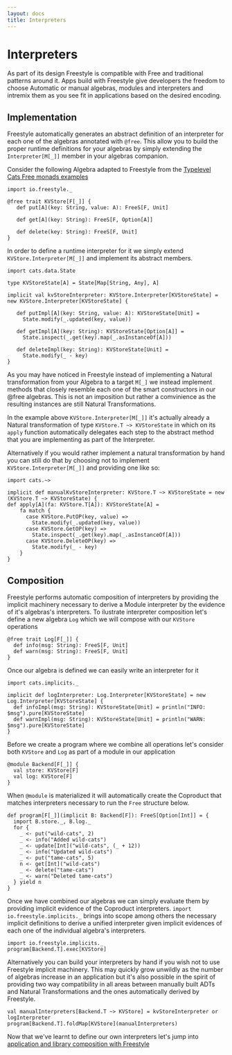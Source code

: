 ```yaml
---
layout: docs
title: Interpreters
---
```


# Interpreters

As part of its design Freestyle is compatible with Free and traditional patterns around it. Apps build with Freestyle give developers the freedom
to choose Automatic or manual algebras, modules and interpreters and intremix them as you see fit in applications based on the desired encoding.

## Implementation

Freestyle automatically generates an abstract definition of an interpreter for each one of the
algebras annotated with `@free`.
This allow you to build the proper runtime definitions for your algebras by simply extending the `Interpreter[M[_]]`
member in your algebras companion.

Consider the following Algebra adapted to Freestyle from the [Typelevel Cats Free monads examples]()

```tut:silent
import io.freestyle._

@free trait KVStore[F[_]] {
   def put[A](key: String, value: A): FreeS[F, Unit]

   def get[A](key: String): FreeS[F, Option[A]]

   def delete(key: String): FreeS[F, Unit]
}
```

In order to define a runtime interpreter for it we simply extend `KVStore.Interpreter[M[_]]` and implement its
abstract members.

```tut:silent
import cats.data.State

type KVStoreState[A] = State[Map[String, Any], A]

implicit val kvStoreInterpreter: KVStore.Interpreter[KVStoreState] = new KVStore.Interpreter[KVStoreState] {

   def putImpl[A](key: String, value: A): KVStoreState[Unit] =
     State.modify(_.updated(key, value))

   def getImpl[A](key: String): KVStoreState[Option[A]] =
     State.inspect(_.get(key).map(_.asInstanceOf[A]))

   def deleteImpl(key: String): KVStoreState[Unit] =
     State.modify(_ - key)
}
```

As you may have noticed in Freestyle instead of implementing a Natural transformation from your Algebra to a target `M[_]` we
instead implement methods that closely resemble each one of the smart constructors in our @free algebras.
This is not an imposition but rather a comvinience as the resulting instances are still Natural Transformations.

In the example above `KVStore.Interpreter[M[_]]` it's actually already a Natural transformation of type `KVStore.T ~> KVStoreState` in which on its
`apply` function automatically delegates each step to the abstract method that you are implementing as part of the Interpreter.

Alternatively if you would rather implement a natural transformation by hand you can still do that by choosing not to implement
`KVStore.Interpreter[M[_]]` and providing one like so:

```tut:silent
import cats.~>

implicit def manualKvStoreInterpreter: KVStore.T ~> KVStoreState = new (KVStore.T ~> KVStoreState) {
def apply[A](fa: KVStore.T[A]): KVStoreState[A] =
    fa match {
      case KVStore.PutOP(key, value) =>
	    State.modify(_.updated(key, value))
      case KVStore.GetOP(key) =>
        State.inspect(_.get(key).map(_.asInstanceOf[A]))
      case KVStore.DeleteOP(key) =>
	    State.modify(_ - key)
    }
}
```

## Composition

Freestyle performs automatic composition of interpreters by providing the implicit machinery necessary to derive a Module interpreter
by the evidence of it's algebras's interpreters.
To ilustrate interpreter composition let's define a new algebra `Log` which we will compose with our `KVStore` operations

```tut:silent
@free trait Log[F[_]] {
  def info(msg: String): FreeS[F, Unit]
  def warn(msg: String): FreeS[F, Unit]
}
```

Once our algebra is defined we can easily write an interpreter for it

```tut:silent
import cats.implicits._

implicit def logInterpreter: Log.Interpreter[KVStoreState] = new Log.Interpreter[KVStoreState] {
  def infoImpl(msg: String): KVStoreState[Unit] = println("INFO: $msg").pure[KVStoreState]
  def warnImpl(msg: String): KVStoreState[Unit] = println("WARN: $msg").pure[KVStoreState]
}
```

Before we create a program where we combine all operations let's consider both `KVStore` and `Log` as part
of a module in our application

```
@module Backend[F[_]] {
  val store: KVStore[F]
  val log: KVStore[F]
}
```

When `@module` is materialized it will automatically create the Coproduct that matches interpreters necessary to run the `Free` structure
below.

```
def program[F[_]](implicit B: Backend[F]): FreeS[Option[Int]] = {
  import B.store._, B.log._
  for {
    _ <- put("wild-cats", 2)
	_ <- info("Added wild-cats")
    _ <- update[Int]("wild-cats", (_ + 12))
 	_ <- info("Updated wild-cats")
    _ <- put("tame-cats", 5)
    n <- get[Int]("wild-cats")
    _ <- delete("tame-cats")
	_ <- warn("Deleted tame-cats")
  } yield n
}
```

Once we have combined our algebras we can simply evaluate them by providing implicit evidence of the Coproduct interpreters.
`import io.freestyle.implicits._` brings into scope among others the necessary implicit definitions to derive a unified interpreter given
implicit evidences of each one of the individual algebra's interpreters.

```
import io.freestyle.implicits._
program[Backend.T].exec[KVStore]
```

Alternatively you can build your interpreters by hand if you wish not to use Freestyle implicit machinery.
This may quickly grow unwildly as the number of algebras increase in an application but it's also possible in the spirit of providing two way compatibility
in all areas between manually built ADTs and Natural Transformations and the ones automatically derived by Freestyle.

```
val manualInterpreters[Backend.T ~> KVStore] = kvStoreInterpreter or logInterpreter
program[Backend.T].foldMap[KVStore](manualInterpreters)
```

Now that we've learnt to define our own interpreters let's jump into [application and library composition with Freestyle](parallelism.html) 

